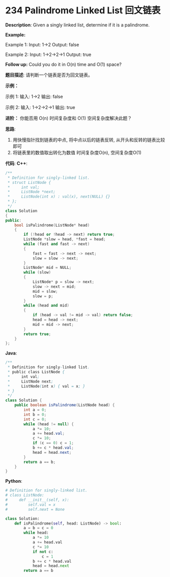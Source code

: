 # 234 Palindrome Linked List 回文链表

__Description__:
Given a singly linked list, determine if it is a palindrome.

**Example:**

Example 1:
Input: 1->2
Output: false

Example 2:
Input: 1->2->2->1
Output: true

__Follow up:__
Could you do it in O(n) time and O(1) space?

__题目描述__:
请判断一个链表是否为回文链表。

**示例：**

示例 1:
输入: 1->2
输出: false

示例 2:
输入: 1->2->2->1
输出: true

__进阶：__
你能否用 O(n) 时间复杂度和 O(1) 空间复杂度解决此题？

__思路__:

1. 用快慢指针找到链表的中点, 将中点以后的链表反转, 从开头和反转的链表比较即可
2. 将链表里的数值取出转化为数值
时间复杂度O(n), 空间复杂度O(1)

__代码__:
__C++__:

```C++
/**
 * Definition for singly-linked list.
 * struct ListNode {
 *     int val;
 *     ListNode *next;
 *     ListNode(int x) : val(x), next(NULL) {}
 * };
 */
class Solution 
{
public:
    bool isPalindrome(ListNode* head) 
    {
        if (!head or !head -> next) return true;
        ListNode *slow = head, *fast = head;
        while (fast and fast -> next) 
        {
            fast = fast -> next -> next;
            slow = slow -> next;
        }
        ListNode* mid = NULL;
        while (slow) 
        {
            ListNode* p = slow -> next;
            slow -> next = mid;
            mid = slow;
            slow = p;
        }
        while (head and mid) 
        {
            if (head -> val != mid -> val) return false;
            head = head -> next;
            mid = mid -> next;
        }
        return true;
    }
};
```

__Java__:

```Java
/**
 * Definition for singly-linked list.
 * public class ListNode {
 *     int val;
 *     ListNode next;
 *     ListNode(int x) { val = x; }
 * }
 */
class Solution {
    public boolean isPalindrome(ListNode head) {
        int a = 0;
        int b = 0;
        int c = 0;
        while (head != null) {
            a *= 10;
            a += head.val;
            c *= 10;
            if (c == 0) c = 1;
            b += c * head.val;
            head = head.next;
        }
        return a == b;
    }
}
```

__Python__:

```Python
# Definition for singly-linked list.
# class ListNode:
#     def __init__(self, x):
#         self.val = x
#         self.next = None

class Solution:
    def isPalindrome(self, head: ListNode) -> bool:
        a = b = c = 0
        while head:
            a *= 10
            a += head.val
            c *= 10
            if not c:
                c = 1
            b += c * head.val
            head = head.next
        return a == b
```
